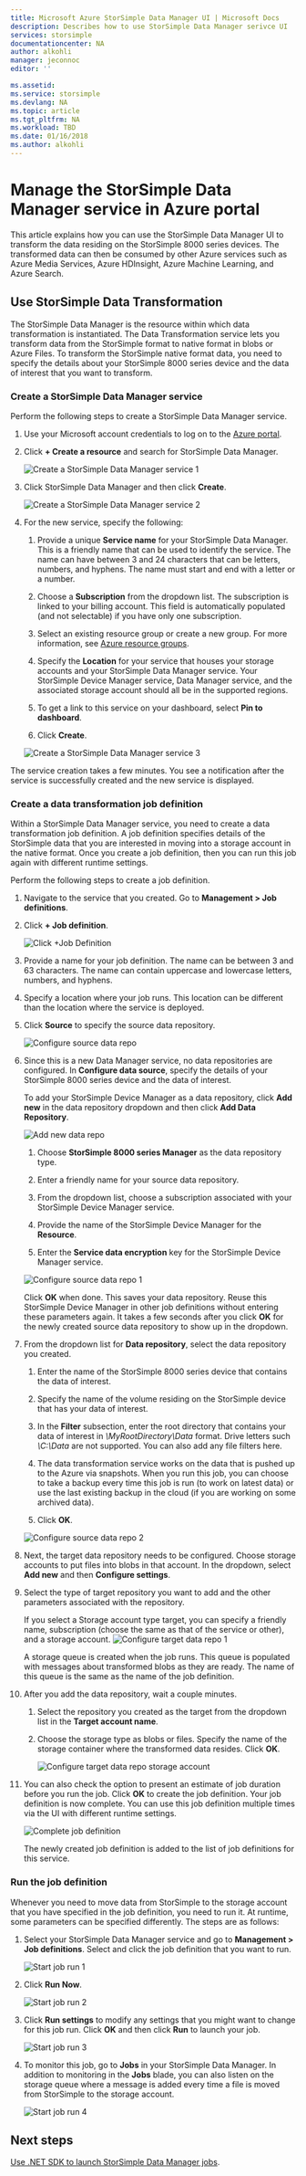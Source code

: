 ```yaml
---
title: Microsoft Azure StorSimple Data Manager UI | Microsoft Docs
description: Describes how to use StorSimple Data Manager serivce UI
services: storsimple
documentationcenter: NA
author: alkohli
manager: jeconnoc
editor: ''

ms.assetid: 
ms.service: storsimple
ms.devlang: NA
ms.topic: article
ms.tgt_pltfrm: NA
ms.workload: TBD
ms.date: 01/16/2018
ms.author: alkohli
---
```


# Manage the StorSimple Data Manager service in Azure portal

This article explains how you can use the StorSimple Data Manager UI to transform the data residing on the StorSimple 8000 series devices. The transformed data can then be consumed by other Azure services such as Azure Media Services, Azure HDInsight, Azure Machine Learning, and Azure Search.


## Use StorSimple Data Transformation

The StorSimple Data Manager is the resource within which data transformation is instantiated. The Data Transformation service lets you transform data from the StorSimple format to native format in blobs or Azure Files. To transform the StorSimple native format data, you need to specify the details about your StorSimple 8000 series device and the data of interest that you want to transform.

### Create a StorSimple Data Manager service

Perform the following steps to create a StorSimple Data Manager service.

1. Use your Microsoft account credentials to log on to the [Azure portal](https://portal.azure.com/).

2. Click **+ Create a resource** and search for StorSimple Data Manager.

    ![Create a StorSimple Data Manager service 1](./media/storsimple-data-manager-ui/create-service-1.png)

3. Click StorSimple Data Manager and then click **Create**.
    
    ![Create a StorSimple Data Manager service 2](./media/storsimple-data-manager-ui/create-service-3.png)

3. For the new service, specify the following:

    1. Provide a unique **Service name** for your StorSimple Data Manager. This is a friendly name that can be used to identify the service. The name can have between 3 and 24 characters that can be letters, numbers, and hyphens. The name must start and end with a letter or a number.

    2. Choose a **Subscription** from the dropdown list. The subscription is linked to your billing account. This field is automatically populated (and not selectable) if you have only one subscription.

    3. Select an existing resource group or create a new group. For more information, see [Azure resource groups](https://azure.microsoft.com/documentation/articles/virtual-machines-windows-infrastructure-resource-groups-guidelines/).

    4. Specify the **Location** for your service that houses your storage accounts and your StorSimple Data Manager service. Your StorSimple Device Manager service, Data Manager service, and the associated storage account should all be in the supported regions.
    
    5. To get a link to this service on your dashboard, select **Pin to dashboard**.
    
    6. Click **Create**.

    ![Create a StorSimple Data Manager service 3](./media/storsimple-data-manager-ui/create-service-4.png)

The service creation takes a few minutes. You see a notification after the service is successfully created and the new service is displayed.

### Create a data transformation job definition

Within a StorSimple Data Manager service, you need to create a data transformation job definition. A job definition specifies details of the StorSimple data that you are interested in moving into a storage account in the native format. Once you create a job definition, then you can run this job again with different runtime settings.

Perform the following steps to create a job definition.

1. Navigate to the service that you created. Go to **Management > Job definitions**.

2. Click **+ Job definition**.

    ![Click +Job Definition](./media/storsimple-data-manager-ui/create-job-definition-1.png)

3. Provide a name for your job definition. The name can be between 3 and 63 characters. The name can contain uppercase and lowercase letters, numbers, and hyphens.

4. Specify a location where your job runs. This location can be different than the location where the service is deployed.

5. Click **Source** to specify the source data repository.

    ![Configure source data repo](./media/storsimple-data-manager-ui/create-job-definition-2.png)

6. Since this is a new Data Manager service, no data repositories are configured. In **Configure data source**, specify the details of your StorSimple 8000 series device and the data of interest.

   To add your StorSimple Device Manager as a data repository, click **Add new** in the data repository dropdown and then click **Add Data Repository**.

    ![Add new data repo](./media/storsimple-data-manager-ui/create-job-definition-3.png)
  
    1. Choose **StorSimple 8000 series Manager** as the data repository type.
    
    2. Enter a friendly name for your source data repository.
    
    3. From the dropdown list, choose a subscription associated with your StorSimple Device Manager service.
    
    4. Provide the name of the StorSimple Device Manager for the **Resource**.

    5. Enter the **Service data encryption** key for the StorSimple Device Manager service. 

    ![Configure source data repo 1](./media/storsimple-data-manager-ui/create-job-definition-4.png)

    Click **OK** when done. This saves your data repository. Reuse this StorSimple Device Manager in other job definitions without entering these parameters again. It takes a few seconds after you click **OK** for the newly created source data repository to show up in the dropdown.

7. From the dropdown list for **Data repository**, select the data repository you created. 

    1. Enter the name of the StorSimple 8000 series device that contains the data of interest.

    2. Specify the name of the volume residing on the StorSimple device that has your data of interest.

    3. In the **Filter** subsection, enter the root directory that contains your data of interest in _\MyRootDirectory\Data_ format. Drive letters such _\C:\Data_ are not supported. You can also add any file filters here.

    4. The data transformation service works on the data that is pushed up to the Azure via snapshots. When you run this job, you can choose to take a backup every time this job is run (to work on latest data) or use the last existing backup in the cloud (if you are working on some archived data).

    5. Click **OK**.

    ![Configure source data repo 2](./media/storsimple-data-manager-ui/create-job-definition-8.png)

8. Next, the target data repository needs to be configured. Choose storage accounts to put files into blobs in that account. In the dropdown, select **Add new** and then **Configure settings**.

9. Select the type of target repository you want to add and the other parameters associated with the repository.

    If you select a Storage account type target, you can specify a friendly name, subscription (choose the same as that of the service or other), and a storage account.
        ![Configure target data repo 1](./media/storsimple-data-manager-ui/create-job-definition-10.png)

    A storage queue is created when the job runs. This queue is populated with messages about transformed blobs as they are ready. The name of this queue is the same as the name of the job definition.
    
10.	After you add the data repository, wait a couple minutes.
    
    1. Select the repository you created as the target from the dropdown list in the **Target account name**.

    2. Choose the storage type as blobs or files. Specify the name of the storage container where the transformed data resides. Click **OK**.

        ![Configure target data repo storage account](./media/storsimple-data-manager-ui/create-job-definition-16.png)

11. You can also check the option to present an estimate of job duration before you run the job. Click **OK** to create the job definition. Your job definition is now complete. You can use this job definition multiple times via the UI with different runtime settings.

    ![Complete job definition](./media/storsimple-data-manager-ui/create-job-definition-13.png)

    The newly created job definition is added to the list of job definitions for this service.

### Run the job definition

Whenever you need to move data from StorSimple to the storage account that you have specified in the job definition, you need to run it. At runtime, some parameters can be specified differently. The steps are as follows:

1. Select your StorSimple Data Manager service and go to **Management > Job definitions**. Select and click the job definition that you want to run.
     
     ![Start job run 1](./media/storsimple-data-manager-ui/start-job-run1.png)

2. Click **Run Now**.
     
     ![Start job run 2](./media/storsimple-data-manager-ui/start-job-run2.png)

3. Click **Run settings** to modify any settings that you might want to change for this job run. Click **OK** and then click **Run** to launch your job.

    ![Start job run 3](./media/storsimple-data-manager-ui/start-job-run3.png)

4. To monitor this job, go to **Jobs** in your StorSimple Data Manager. In addition to monitoring in the **Jobs** blade, you can also listen on the storage queue where a message is added every time a file is moved from StorSimple to the storage account.

    ![Start job run 4](./media/storsimple-data-manager-ui/start-job-run4.png)


## Next steps

[Use .NET SDK to launch StorSimple Data Manager jobs](storsimple-data-manager-dotnet-jobs.md).